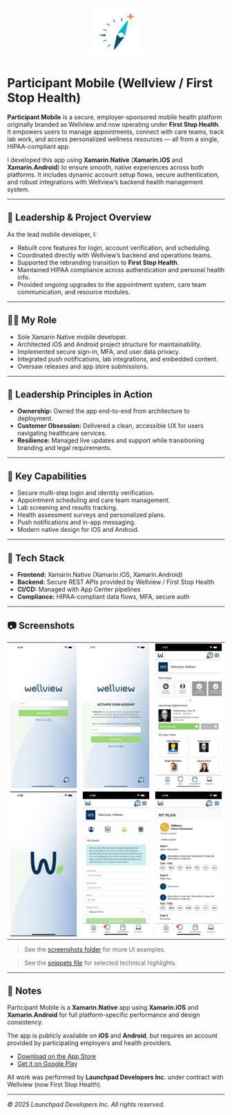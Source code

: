 <p align="center">
  <img src="./screenshots/app-icon.png" alt="App Icon" width="120" />
</p>

# Participant Mobile (Wellview / First Stop Health)

**Participant Mobile** is a secure, employer-sponsored mobile health platform originally branded as Wellview and now operating under **First Stop Health**. It empowers users to manage appointments, connect with care teams, track lab work, and access personalized wellness resources — all from a single, HIPAA-compliant app.

I developed this app using **Xamarin.Native** (**Xamarin.iOS** and **Xamarin.Android**) to ensure smooth, native experiences across both platforms. It includes dynamic account setup flows, secure authentication, and robust integrations with Wellview’s backend health management system.

---

## 🔹 Leadership & Project Overview

As the lead mobile developer, I:
- Rebuilt core features for login, account verification, and scheduling.
- Coordinated directly with Wellview’s backend and operations teams.
- Supported the rebranding transition to **First Stop Health**.
- Maintained HIPAA compliance across authentication and personal health info.
- Provided ongoing upgrades to the appointment system, care team communication, and resource modules.

---

## 🧑‍💼 My Role

- Sole Xamarin Native mobile developer.
- Architected iOS and Android project structure for maintainability.
- Implemented secure sign-in, MFA, and user data privacy.
- Integrated push notifications, lab integrations, and embedded content.
- Oversaw releases and app store submissions.

---

## 🧭 Leadership Principles in Action

- **Ownership:** Owned the app end-to-end from architecture to deployment.
- **Customer Obsession:** Delivered a clean, accessible UX for users navigating healthcare services.
- **Resilience:** Managed live updates and support while transitioning branding and legal requirements.

---

## 🚀 Key Capabilities

- Secure multi-step login and identity verification.
- Appointment scheduling and care team management.
- Lab screening and results tracking.
- Health assessment surveys and personalized plans.
- Push notifications and in-app messaging.
- Modern native design for iOS and Android.

---

## 🧰 Tech Stack

- **Frontend:** Xamarin.Native (Xamarin.iOS, Xamarin.Android)
- **Backend:** Secure REST APIs provided by Wellview / First Stop Health
- **CI/CD:** Managed with App Center pipelines
- **Compliance:** HIPAA-compliant data flows, MFA, secure auth

---

## 📷 Screenshots

<table>
  <tr>
    <td align="center">
      <img src="./screenshots/participant-mobile-01.png" alt="Email verification screen" width="200"/>
    </td>
    <td align="center">
      <img src="./screenshots/participant-mobile-02.png" alt="Account activation flow" width="200"/>
    </td>
    <td align="center">
      <img src="./screenshots/participant-mobile-04.png" alt="Welcome dashboard with upcoming appointments" width="200"/>
    </td>
  </tr>
  <tr>
    <td align="center">
      <img src="./screenshots/participant-mobile-05.png" alt="Branded splash screen" width="200"/>
    </td>
    <td align="center">
      <img src="./screenshots/participant-mobile-10.png" alt="My Family invite form" width="200"/>
    </td>
    <td align="center">
      <img src="./screenshots/participant-mobile-14.png" alt="My Plan overview with goals and steps" width="200"/>
    </td>
  </tr>
</table>

> See the [screenshots folder](./screenshots/) for more UI examples.

> See the [snippets file](./snippets/snippets.md) for selected technical highlights.


---

## 🔐 Notes

Participant Mobile is a **Xamarin.Native** app using **Xamarin.iOS** and **Xamarin.Android** for full platform-specific performance and design consistency.

The app is publicly available on **iOS** and **Android**, but requires an account provided by participating employers and health providers.

- [Download on the App Store](https://apps.apple.com/us/app/first-stop-health/id1250975209)
- [Get it on Google Play](https://play.google.com/store/apps/details?id=com.firststophealth&hl=en_US)

All work was performed by **Launchpad Developers Inc.** under contract with Wellview (now First Stop Health).

---

_© 2025 Launchpad Developers Inc. All rights reserved._
